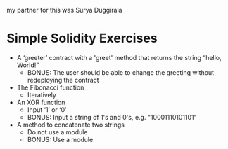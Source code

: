 my partner for this was Surya Duggirala



# Simple Solidity Exercises

*   A ‘greeter’ contract with a 'greet' method that returns the string “hello, World!”
    *   BONUS: The user should be able to change the greeting without redeploying the contract
*   The Fibonacci function
    *   Iteratively
*   An XOR function
    *   Input ‘1’ or ‘0’
    *   BONUS: Input a string of 1's and 0's, e.g. "10001110101101"
*   A method to concatenate two strings
    *   Do not use a module
    *   BONUS: Use a module
